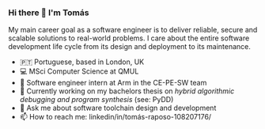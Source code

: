 ### Hi there 👋 I'm Tomás

My main career goal as a software engineer is to deliver reliable, secure and scalable solutions to real-world problems. I care about the entire software development life cycle from its design and deployment to its maintenance.

- 🇵🇹 Portuguese, based in London, UK
- 💻 MSci Computer Science at QMUL
- 🏢 Software engineer intern at Arm in the CE-PE-SW team
- 🔭 Currently working on my bachelors thesis on _hybrid algorithmic debugging and program synthesis_ (see: PyDD)
- 💬 Ask me about software toolchain design and development
- 📫 How to reach me: linkedin/in/tomás-raposo-108207176/
